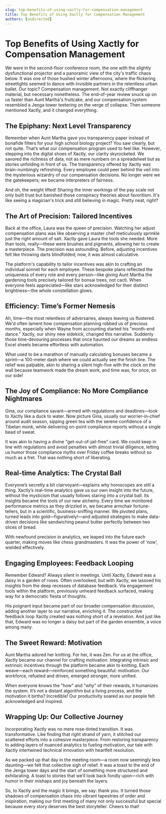 ```yaml
---
slug: top-benefits-of-using-xactly-for-compensation-management
title: Top Benefits of Using Xactly for Compensation Management
authors: [undirected]
---
```



# Top Benefits of Using Xactly for Compensation Management

We were in the second-floor conference room, the one with the slightly dysfunctional projector and a panoramic view of the city's traffic chaos below. It was one of those hushed winter afternoons, where the flickering streetlights seemed to dance with invisible partners in the relentless urban ballet. Our topic? Compensation management. Not exactly cliffhanger material, but necessary nonetheless. The end-of-year review snuck up on us faster than Aunt Martha's fruitcake, and our compensation system resembled a Jenga tower teetering on the verge of collapse. Then someone mentioned Xactly, and it changed everything.

## The Epiphany: Next Level Transparency

Remember when Aunt Martha gave you transparency paper instead of bonafide filters for your high school biology project? You saw clearly, but not quite. That’s what our compensation program used to feel like. However, stepping into the digital shoes of Xactly, our clarity skyrocketed. We savored the richness of data, not as mere numbers on a spreadsheet but as stories unfolding in front of us. The transparency offered by Xactly was brain-numbingly refreshing. Every employee could peer behind the veil into the mysterious wizardry of our compensation decisions. No longer were we the gatekeepers; we became interpreters of fairness.

And oh, the weight lifted! Sharing the inner workings of the pay scale not only built trust but banished those conspiracy theories about favoritism. It's like seeing a magician's trick and still believing in magic. Pretty neat, right?

## The Art of Precision: Tailored Incentives

Back at the office, Laura was the queen of precision. Watching her adjust compensation plans was like observing a master chef meticulously sprinkle just the right amount of salt. Xactly gave Laura the tools she needed. More than tools, really—these were brushes and pigments, allowing her to create a masterpiece. The precision was astounding. Before, adjusting incentives felt like throwing darts blindfolded; now, it was almost calculative.

The platform's capability to tailor incentives was akin to crafting an individual sonnet for each employee. These bespoke plans reflected the uniqueness of every role and every person—like giving Aunt Martha the gardening tools precisely tailored for bonsai trees, not cacti. When everyone feels appreciated—like stars acknowledged for their distinct brightness—the whole constellation glows.

## Efficiency: Time’s Former Nemesis

Ah, time—the most relentless of adversaries, always leaving us flustered. We'd often lament how compensation planning robbed us of precious months, especially when Wayne from accounting started his "month-end dance." Xactly, our shiny new sidekick, changed this narrative. Suddenly those time-devouring processes that once haunted our dreams as endless Excel sheets became effortless with automation.

What used to be a marathon of manually calculating bonuses became a sprint—a 100-meter dash where we could actually see the finish line. The relief was palpable, akin to sharing a silent high-five with the clock on the wall because teamwork made the dream work, and time was, for once, on our side!

## The Joy of Compliance: No More Compliance Nightmares

Gina, our compliance savant—armed with regulations and deadlines—took to Xactly like a duck to water. Now picture Gina, usually our worrier-in-chief around audit season, sipping green tea with the serene confidence of a Tibetan monk, while delivering on-point compliance reports without a single bead of sweat.

It was akin to having a divine "get-out-of-jail-free" card. We could keep in line with regulations and avoid penalties with almost trivial diligence, letting us humor those compliance myths over Friday coffee breaks without so much as a fret. That was nothing short of liberating.

## Real-time Analytics: The Crystal Ball

Everyone’s secretly a bit clairvoyant—explains why horoscopes are still a thing. Xactly’s real-time analytics gave us our own insight into the future, without the mysticism that usually follows staring into a crystal ball. Its insights became the tools of our new alchemy. Every time we monitored performance metrics as they drizzled in, we became armchair fortune-tellers, but in a scientific, business-sniffing manner. We pivoted plans, turned leads into gold—figuratively!—and adjusted strategies to make data-driven decisions like sandwiching peanut butter perfectly between two slices of bread.

With newfound precision in analytics, we leaped into the future each quarter, making moves like chess grandmasters. It was the power of ‘now’, wielded effectively.

## Engaging Employees: Feedback Looping

Remember Edward? Always silent in meetings. Until Xactly, Edward was a daisy in a garden of roses. Often overlooked, but with Xactly, we lassoed his insights from the deep recesses of database feedback. Via engagement tools within the platform, previously unheard feedback surfaced, making way for a democratic fiesta of thoughts.

His poignant input became part of our broader compensation discussion, adding another layer to our narrative, enriching it. The constructive feedback loop Xactly created was nothing short of a revelation. And just like that, Edward was no longer a daisy but part of the garden ensemble, a voice among many.

## The Sweet Reward: Motivation

Aunt Martha adored her knitting. For her, it was Zen. For us at the office, Xactly became our channel for crafting motivation. Integrating intrinsic and extrinsic incentives through the platform became akin to knitting. Each weave—each reward—reinforced something beautiful: motivation. Our workforce, refueled and driven, emerged stronger, more unified.

When everyone knows the "how" and "why" of their rewards, it humanizes the system. It’s not a distant algorithm but a living process, and the motivation it births? Incredible! Our productivity soared as our people felt acknowledged and inspired.

## Wrapping Up: Our Collective Journey

Incorporating Xactly was no mere rose-tinted transition. It was transformative. Like finding that right strand of yarn, it stitched our scattered efforts into a cohesive masterpiece. From restoring transparency to adding layers of nuanced analytics to fueling motivation, our tale with Xactly intertwined technical innovation with heartfelt resolution.

As we packed up that day in the meeting room—a room now seemingly less daunting—we felt that collective sigh of relief. It was a toast to the end of the Jenga tower days and the start of something more structured and exhilarating. A toast to stories that we’ll look back fondly upon—rich with humor in their mishaps and joy beneath the layers.

So, to Xactly and the magic it brings, we say: thank you. It turned those shadows of compensation chaos into vibrant tapestries of order and inspiration, making our first meeting of many not only successful but special because every story deserves the best storyteller. Cheers to that!